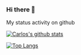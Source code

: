 ### Hi there 👋

My status activity on github

[![Carlos's github stats](https://github-readme-stats.anuraghazra1.vercel.app/api?username=carlosroberto555&show_icons=true&count_private=true)](https://github.com/anuraghazra/github-readme-stats)

[![Top Langs](https://github-readme-stats.vercel.app/api/top-langs/?username=carlosroberto555&langs_count=8&hide=ruby,shell&layout=compact)](https://github.com/anuraghazra/github-readme-stats)
